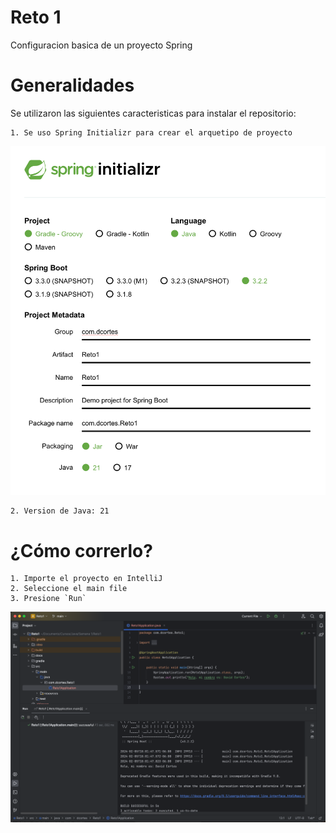 # Reto 1

Configuracion basica de un proyecto Spring

# Generalidades

Se utilizaron las siguientes caracteristicas para instalar el repositorio:

    1. Se uso Spring Initializr para crear el arquetipo de proyecto

![Spring Initializr](/docs/images/spring.png)

    2. Version de Java: 21

# ¿Cómo correrlo?

    1. Importe el proyecto en IntelliJ
    2. Seleccione el main file
    3. Presione `Run`

![IntelliJ](/docs/images/intellij.png)
